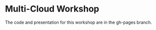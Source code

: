 Multi-Cloud Workshop
====================

The code and presentation for this workshop are in the gh-pages branch.

